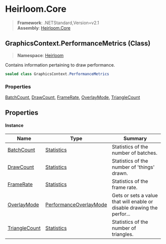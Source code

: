 # Heirloom.Core

> **Framework**: .NETStandard,Version=v2.1  
> **Assembly**: [Heirloom.Core][0]

## GraphicsContext.PerformanceMetrics (Class)

> **Namespace**: [Heirloom][0]

Contains information pertaining to draw performance.

```cs
sealed class GraphicsContext.PerformanceMetrics
```

### Properties

[BatchCount][1], [DrawCount][2], [FrameRate][3], [OverlayMode][4], [TriangleCount][5]

## Properties

#### Instance

| Name               | Type                        | Summary                                                                |
|--------------------|-----------------------------|------------------------------------------------------------------------|
| [BatchCount][1]    | [Statistics][6]             | Statistics of the number of batches.                                   |
| [DrawCount][2]     | [Statistics][6]             | Statistics of the number of 'things' drawn.                            |
| [FrameRate][3]     | [Statistics][6]             | Statistics of the frame rate.                                          |
| [OverlayMode][4]   | [PerformanceOverlayMode][7] | Gets or sets a value that will enable or disable drawing the perfor... |
| [TriangleCount][5] | [Statistics][6]             | Statistics of the number of triangles.                                 |

[0]: ../../Heirloom.Core.md
[1]: GraphicsContext.PerformanceMetrics/BatchCount.md
[2]: GraphicsContext.PerformanceMetrics/DrawCount.md
[3]: GraphicsContext.PerformanceMetrics/FrameRate.md
[4]: GraphicsContext.PerformanceMetrics/OverlayMode.md
[5]: GraphicsContext.PerformanceMetrics/TriangleCount.md
[6]: Statistics.md
[7]: PerformanceOverlayMode.md
